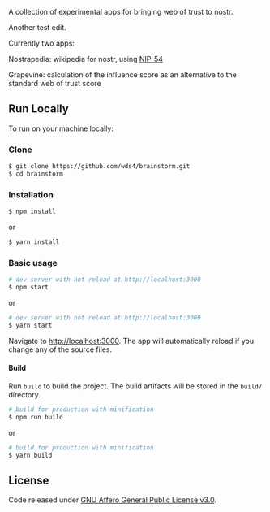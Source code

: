 A collection of experimental apps for bringing web of trust to nostr.

Another test edit. 

Currently two apps:

Nostrapedia: wikipedia for nostr, using [NIP-54](https://github.com/nostr-protocol/nips/blob/master/54.md)

Grapevine: calculation of the influence score as an alternative to the standard web of trust score

## Run Locally

To run on your machine locally:

### Clone

``` bash
$ git clone https://github.com/wds4/brainstorm.git
$ cd brainstorm
```

### Installation

``` bash
$ npm install
```

or

``` bash
$ yarn install
```

### Basic usage

``` bash
# dev server with hot reload at http://localhost:3000
$ npm start 
```

or 

``` bash
# dev server with hot reload at http://localhost:3000
$ yarn start
```

Navigate to [http://localhost:3000](http://localhost:3000). The app will automatically reload if you change any of the source files.

#### Build

Run `build` to build the project. The build artifacts will be stored in the `build/` directory.

```bash
# build for production with minification
$ npm run build
```

or

```bash
# build for production with minification
$ yarn build
```

## License

Code released under [GNU Affero General Public License v3.0](https://github.com/wds4/brainstorm/blob/main/LICENSE).
